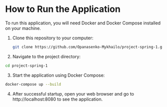 # How to Run the Application

To run this application, you will need Docker and Docker Compose installed on your machine.

1. Clone this repository to your computer:

   ```bash
   git clone https://github.com/Opanasenko-Mykhailo/project-spring-1.git
2. Navigate to the project directory:

```bash
cd project-spring-1
```
3. Start the application using Docker Compose:

```bash
docker-compose up --build
```
4. After successful startup, open your web browser and go to http://localhost:8080 to see the application.
